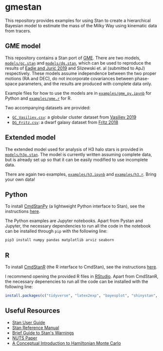 # gmestan

This repository provides examples for using Stan to create a hierarchical Bayesian model to estimate the mass of the Milky Way using kinematic data from tracers.

## GME model

This repository contains a Stan port of [GME](https://github.com/gweneadie/GME). There are two models, [`models/gc.stan`](models/gc.stan) and [`models/dg.stan`](models/dg.stan), which can be used to reproduce the results of [Eadie and Jurić 2019](https://ui.adsabs.harvard.edu/abs/2019ApJ...875..159E/abstract) and Slizewski et. al (submitted to ApJ) respectively. These models assume independence between the two proper motions (RA and DEC), do not incorporate covariances between phase-space parameters, and the results are produced with complete data only.

Example files for how to use the models are in [`examples/gme_py.ipynb`](examples/gme_py.ipynb) for Python and [`examples/gme.r`](examples/gme.r) for R. 

Two accompanying datasets are provided:

- [`GC_Vasiliev.csv`](data/GC_Vasiliev.csv): a globular cluster dataset from [Vasiliev 2019](https://ui.adsabs.harvard.edu/abs/2019MNRAS.484.2832V/abstract)
- [`DG_Fritz.csv`](data/DG_Fritz.csv): a dwarf galaxy dataset from [Fritz 2018](https://ui.adsabs.harvard.edu/abs/2018A%26A...619A.103F/abstract)

## Extended model

The extended model used for analysis of H3 halo stars is provided in [`models/h3p.stan`](models/h3p.stan). The model is currently written assuming complete data, but is already set up so that it can be easily modified to use incomplete data. 

There are again two examples, [`examples/h3.ipynb`](examples/h3.ipynb) and [`examples/h3.r`](examples/h3.r). Bring your own data!

## Python

To install [CmdStanPy](https://github.com/stan-dev/cmdstanpy) (a lightweight Python interface to Stan), see the instructions [here](https://cmdstanpy.readthedocs.io/en/v0.9.76/installation.html).

The Python examples are Jupyter notebooks. Apart from Pystan and Jupyter, the necessary dependencies to run all the code in the notebook can be installed through `pip` with the following line:

```bash
pip3 install numpy pandas matplotlib arviz seaborn
```

## R

To install [CmdStanR](https://github.com/stan-dev/cmdstanr) (the R interface to CmdStan), see the instructions [here](https://mc-stan.org/cmdstanr/articles/cmdstanr.html).

I recommend opening the provided R files in [RStudio](https://rstudio.com/products/rstudio/). Apart from CmdStanR, the necessary depenencies to run all the code can be installed with the following line:

```r
install.packages(c("tidyverse", "latex2exp", "bayesplot", "shinystan", "ggridges", "reshape2", "posterior"), dependencies=TRUE)
```

## Useful Resources

- [Stan User Guide](https://mc-stan.org/docs/2_25/stan-users-guide/index.html)
- [Stan Reference Manual](https://mc-stan.org/docs/2_25/reference-manual/index.html)
- [Brief Guide to Stan's Warnings](https://mc-stan.org/misc/warnings.html)
- [NUTS Paper](https://arxiv.org/abs/1111.4246)
- [A Conceptual Introduction to Hamiltonian Monte Carlo](https://arxiv.org/abs/1701.02434)
